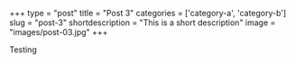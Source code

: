 +++
type = "post"
title = "Post 3"
categories = ['category-a', 'category-b']
slug = "post-3"
shortdescription = "This is a short description"
image = "images/post-03.jpg"
+++

Testing

